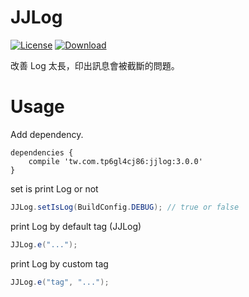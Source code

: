 JJLog
=========================

[![License](https://img.shields.io/badge/license-Apache%202-green.svg)](https://www.apache.org/licenses/LICENSE-2.0)
[ ![Download](https://api.bintray.com/packages/tp6gl4cj86/maven/jjlog/images/download.svg) ](https://bintray.com/tp6gl4cj86/maven/jjlog/_latestVersion)

改善 Log 太長，印出訊息會被截斷的問題。

# Usage

Add dependency.

```
dependencies {
    compile 'tw.com.tp6gl4cj86:jjlog:3.0.0'
}
```

set is print Log or not

```java
JJLog.setIsLog(BuildConfig.DEBUG); // true or false
```

print Log by default tag (JJLog)

```java
JJLog.e("...");
```

print Log by custom tag

```java
JJLog.e("tag", "...");
```

